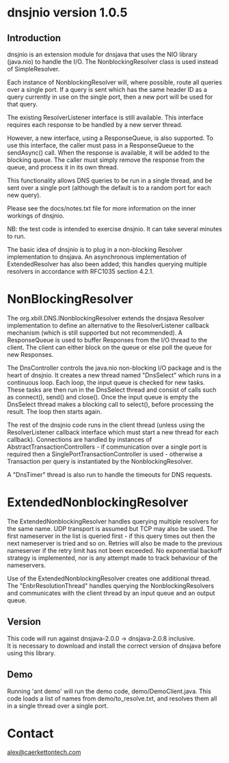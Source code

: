 dnsjnio version 1.0.5
=====================

Introduction
------------

dnsjnio is an extension module for dnsjava that uses the NIO library
(java.nio) to handle the I/O.  The NonblockingResolver class is used
instead of SimpleResolver.

Each instance of NonblockingResolver will, where possible, route all
queries over a single port.  If a query is sent which has the same
header ID as a query currently in use on the single port, then a new
port will be used for that query.

The existing ResolverListener interface is still available.  This
interface requires each response to be handled by a new server thread.

However, a new interface, using a ResponseQueue, is also supported.  To
use this interface, the caller must pass in a ResponseQueue to the
sendAsync() call.  When the response is available, it will be added to
the blocking queue.  The caller must simply remove the response from
the queue, and process it in its own thread.

This functionality allows DNS queries to be run in a single thread, and
be sent over a single port (although the default is to a random port
for each new query).

Please see the docs/notes.txt file for more information on the inner
workings of dnsjnio.

NB: the test code is intended to exercise dnsjnio.  It can take several
minutes to run.


The basic idea of dnsjnio is to plug in a non-blocking Resolver 
implementation to dnsjava. An asynchronous implementation of 
ExtendedResolver has also been added; this handles querying multiple 
resolvers in accordance with RFC1035 section 4.2.1.


NonBlockingResolver
===================

The org.xbill.DNS.INonblockingResolver extends the dnsjava Resolver 
implementation to define an alternative to the ResolverListener 
callback mechanism (which is still supported but not recommended). 
A ResponseQueue is used to buffer Responses from the I/O thread to the
client. The client can either block on the queue or else poll the queue
for new Responses.

The DnsController controls the java.nio non-blocking I/O package and is
the heart of dnsjnio. It creates a new thread named "DnsSelect" which 
runs in a continuous loop. Each loop, the input queue is checked for 
new tasks. These tasks are then run in the DnsSelect thread and consist 
of calls such as connect(), send() and close(). Once the input queue is
empty the DnsSelect thread makes a blocking call to select(), before 
processing the result. The loop then starts again.

The rest of the dnsjnio code runs in the client thread (unless using the
ResolverListener callback interface which must start a new thread for 
each callback). Connections are handled by instances of 
AbstractTransactionControllers - if communication over a single port is
required then a SinglePortTransactionController is used - otherwise a 
Transaction per query is instantiated by the NonblockingResolver.

A "DnsTimer" thread is also run to handle the timeouts for DNS requests.

ExtendedNonblockingResolver
===========================

The ExtendedNonblockingResolver handles querying multiple resolvers
for the same name. UDP transport is assumed but TCP may also be used.
The first nameserver in the list is queried first - if this query times
out then the next nameserver is tried and so on. Retries will also be
made to the previous nameserver if the retry limit has not been
exceeded. No exponential backoff strategy is implemented, nor is any
attempt made to track behaviour of the nameservers.

Use of the ExtendedNonblockingResolver creates one additional thread.
The "EnbrResolutionThread" handles querying the NonblockingResolvers
and communicates with the client thread by an input queue and an output
queue.

Version
-------

This code will run against dnsjava-2.0.0 -> dnsjava-2.0.8 inclusive.  
It is necessary to download and install the correct version of dnsjava 
before using this library.

Demo
----

Running 'ant demo' will run the demo code, demo/DemoClient.java. This
code loads a list of names from demo/to_resolve.txt, and resolves them
all in a single thread over a single port.


Contact
=======

alex@caerkettontech.com

